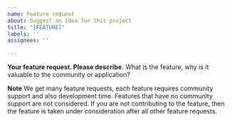```yaml
---
name: Feature request
about: Suggest an idea for this project
title: "[FEATURE]"
labels: ''
assignees: ''

---
```


**Your feature request. Please describe.**
What is the feature, why is it valuable to the community or application?

**Note**
We get many feature requests, each feature requires community support and also development time. Features that have no community support are not considered.   If you are not contributing to the feature, then the feature is taken under consideration after all other feature requests.
